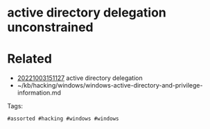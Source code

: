 # active directory  delegation unconstrained

# Related

- [20221003151127](/zet/20221003151127/README.md) active directory  delegation
- ~/kb/hacking/windows/windows-active-directory-and-privilege-information.md

Tags:

    #assorted #hacking #windows #windows
